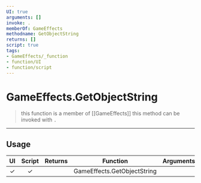 ```yaml
---
UI: true
arguments: []
invoke: .
memberOf: GameEffects
methodname: GetObjectString
returns: []
script: true
tags:
- GameEffects/_function
- function/UI
- function/script
---
```

# GameEffects.GetObjectString
> this function is a member of [[GameEffects]]
> this method can be invoked with `.`
-----
## Usage
|  UI | Script | Returns | Function | Arguments |
|:---:|:------:|-------:|:--------:|:---------|
|✓|✓||GameEffects.GetObjectString||
